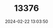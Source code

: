 ---
title: "13376"
category: "Lampronycteris brachyotis"
draft: false
date: 2024-02-22 13:03:50
languages:
  English: ["Orange-throated Bat", "Yellow-throated Big-eared Bat"]
---
